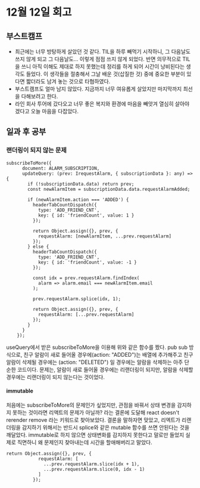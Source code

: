 # 12월 12일 회고
## 부스트캠프
- 최근에는 너무 방탕하게 살았던 것 같다. TIL을 하루 빼먹기 시작하니, 그 다음날도 쓰지 않게 되고 그 다음날도... 이렇게 점점 쓰지 않게 되었다. 
반면 의무적으로 TIL을 쓰니 아직 이해도 제대로 하지 못했는데 정리를 하게 되어 시간이 낭비된다는 생각도 들었다. 이 생각들을 절충해서 그날 배운 것(삽질한 것) 중에 
중요한 부분이 있다면 짧더라도 남겨 놓는 것으로 타협하였다.
- 부스트캠프도 얼마 남지 않았다. 지금까지 너무 여유롭게 살았지만 마지막까지 최선을 다해보려고 한다.
- 라인 회사 투어에 갔다오고 너무 좋은 복지와 환경에 마음을 빼앗겨 열심히 살아야겠다고 오늘 마음을 다잡았다. 

## 일과 후 공부
### 랜더링이 되지 않는 문제

```javascript=
subscribeToMore({
      document: ALARM_SUBSCRIPTION,
      updateQuery: (prev: IrequestAlarm, { subscriptionData }: any) => {
        if (!subscriptionData.data) return prev;
        const newAlarmItem = subscriptionData.data.requestAlarmAdded;

        if (newAlarmItem.action === 'ADDED') {
          headerTabCountDispatch({
            type: 'ADD_FRIEND_CNT',
            key: { id: 'friendCount', value: 1 }
          });

          return Object.assign({}, prev, {
            requestAlarm: [newAlarmItem, ...prev.requestAlarm]
          });
        } else {
          headerTabCountDispatch({
            type: 'ADD_FRIEND_CNT',
            key: { id: 'friendCount', value: -1 }
          });

          const idx = prev.requestAlarm.findIndex(
            alarm => alarm.email === newAlarmItem.email
          );

          prev.requestAlarm.splice(idx, 1);

          return Object.assign({}, prev, {
            requestAlarm: [...prev.requestAlarm]
          });
        }
      }
    });
```

useQuery에서 받은 subscribeToMore을 이용해 위와 같은 함수를 짰다. pub sub 방식으로, 친구 알람이 새로 들어올 경우에(action: "ADDED")는 배열에 추가해주고
친구 알람이 삭제될 경우에는 (action: "DELETED") 일 경우에는 알람을 삭제하는 아주 단순한 코드이다. 문제는, 알람이 새로 들어올 경우에는 리랜더링이 되지만,
알람을 삭제할 경우에는 리랜더링이 되지 않는다는 것이었다.

#### immutable
처음에는 subscribeToMore의 문제인가 싶었지만, 관점을 바꿔서 상태 변경을 감지하지 못하는 것이라면 리액트의 문제가 아닐까? 라는 결론에 도달해
react doesn't rerender remove 라는 키워드로 찾아보았다. 결론을 말하자면 맞았고, 리엑트가 리랜더링을 감지하기 위해서는 반드시 splice와 같은 mutable 함수를
쓰면 안된다는 것을 깨달았다. immutable로 하지 않으면 상태변화를 감지하지 못한다고 말로만 들었지 실제로 직면하니 왜 문제인지 찾아내는데 시간을 할애해버리고 말았다. 

```javascript=
return Object.assign({}, prev, {
            requestAlarm: [
              ...prev.requestAlarm.slice(idx + 1),
              ...prev.requestAlarm.slice(0, idx - 1)
            ]
          });
```

